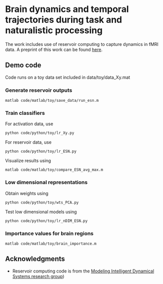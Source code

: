 # Brain dynamics and temporal trajectories during task and naturalistic processing

The work includes use of reservoir computing to capture dynamics in fMRI data. A preprint of this work can be found [here](https://www.biorxiv.org/content/early/2018/07/30/380402).

## Demo code

Code runs on a toy data set included in data/toy/data_Xy.mat

### Generate reservoir outputs

```
matlab code/matlab/toy/save_data/run_esn.m
```
### Train classifiers

For activation data, use
```
python code/python/toy/lr_Xy.py
```
For reservoir data, use
```
python code/python/toy/lr_ESN.py
```
Visualize results using
```
matlab code/matlab/toy/compare_ESN_avg_max.m
```


### Low dimensional representations

Obtain weights using
```
python code/python/toy/wts_PCA.py
```
Test low dimensional models using
```
python code/python/toy/lr_nDIM_ESN.py
```

### Importance values for brain regions

```
matlab code/matlab/toy/brain_importance.m
```

## Acknowledgments

* Reservoir computing code is from the [Modeling Intelligent Dynamical Systems research group](http://minds.jacobs-university.de/research/esnresearch/))